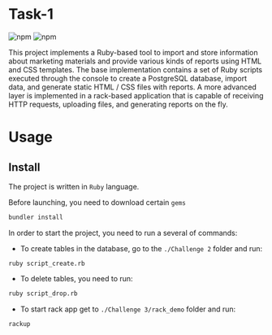 # Task-1

![npm](https://img.shields.io/badge/ruby-v3.0.0-red)
![npm](https://img.shields.io/badge/gem-v3.2.3-green)

This project implements a Ruby-based tool to import and store information about marketing materials and provide various kinds of reports using HTML and CSS templates. The base implementation contains a set of Ruby scripts executed through the console to create a PostgreSQL database, import data, and generate static HTML / CSS files with reports.
A more advanced layer is implemented in a rack-based application that is capable of receiving HTTP requests, uploading files, and generating reports on the fly.



# Usage
## Install
The project is written in `Ruby` language.

Before launching, you need to download certain `gems`

``` sh
bundler install

```

In order to start the project, you need to run a several of commands:

* To create tables in the database, go to the `./Challenge 2` folder and run:

```
ruby script_create.rb

```
* To delete tables, you need to run:

```sh
ruby script_drop.rb

```

* To start rack app get to `./Challenge 3/rack_demo` folder and run:

```sh
rackup

```

